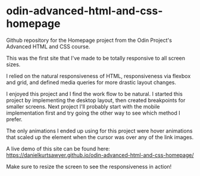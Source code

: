 # odin-advanced-html-and-css-homepage
Github repository for the Homepage project from the Odin Project's Advanced HTML and CSS course.

This was the first site that I've made to be totally responsive to all screen sizes. 

I relied on the natural responsiveness of HTML, responsiveness via flexbox and grid, and defined media queries for more drastic layout changes. 

I enjoyed this project and I find the work flow to be natural. I started this project by implementing the desktop layout, then created breakpoints for smaller screens. Next project I'll probably start with the mobile implementation first and try going the other way to see which method I prefer. 

The only animations I ended up using for this project were hover animations that scaled up the element when the cursor was over any of the link images. 

A live demo of this site can be found here: https://danielkurtsawyer.github.io/odin-advanced-html-and-css-homepage/

Make sure to resize the screen to see the responsiveness in action!